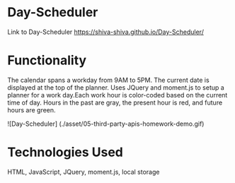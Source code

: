 # Day-Scheduler


Link to Day-Scheduler
  https://shiva-shiva.github.io/Day-Scheduler/


# Functionality
 The calendar spans a workday from 9AM to 5PM. The current date is displayed at the top of the planner. Uses JQuery and moment.js to setup a planner for a work day.Each work hour is color-coded based on the current time of day. Hours in the past are gray, the present hour is red, and future hours are green.

![Day-Scheduler]        (./asset/05-third-party-apis-homework-demo.gif)

# Technologies Used

  HTML, JavaScript, JQuery, moment.js, local storage